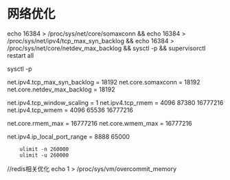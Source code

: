 # 网络优化


echo 16384 > /proc/sys/net/core/somaxconn &&
echo 16384 > /proc/sys/net/ipv4/tcp_max_syn_backlog &&
echo 16384 > /proc/sys/net/core/netdev_max_backlog &&
sysctl -p &&
supervisorctl restart all



sysctl -p



net.ipv4.tcp_max_syn_backlog = 18192
net.core.somaxconn = 18192
net.core.netdev_max_backlog = 18192

net.ipv4.tcp_window_scaling = 1
net.ipv4.tcp_rmem = 4096 87380 16777216
net.ipv4.tcp_wmem = 4096 65536 16777216

net.core.rmem_max = 16777216
net.core.wmem_max = 16777216

net.ipv4.ip_local_port_range = 8888 65000


        ulimit -n 260000
        ulimit -u 260000



//redis相关优化
echo 1 > /proc/sys/vm/overcommit_memory
